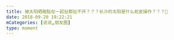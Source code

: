 ```yaml
---
title: 被太阳晒融黏在一起扯都扯不开？？？长沙的太阳是什么蛇皮操作？？？🤔
date: 2018-09-20 19:22:21
mCategories: [说说,朋友圈]
type: moment
---
```


<div id="pics-20180920192221"></div>

<script>
var data = [
    {"link": "2018-09-20_000000.jpeg", "type": "shuoshuo"},
    {"link": "2018-09-20_000001.jpeg", "type": "shuoshuo"},
    {"link": "2018-09-20_000002.gif", "type": "shuoshuo"}
];
picsRender(data, "pics-20180920192221");
</script>
